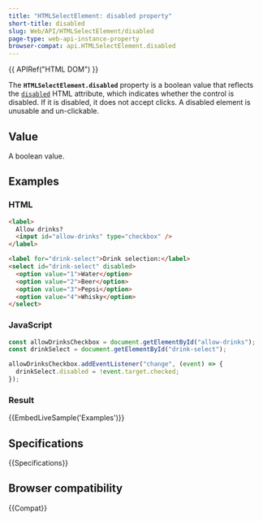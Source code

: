 ```yaml
---
title: "HTMLSelectElement: disabled property"
short-title: disabled
slug: Web/API/HTMLSelectElement/disabled
page-type: web-api-instance-property
browser-compat: api.HTMLSelectElement.disabled
---
```


{{ APIRef("HTML DOM") }}

The **`HTMLSelectElement.disabled`** property is a boolean value that reflects the
[`disabled`](/en-US/docs/Web/HTML/Reference/Elements/select#disabled)
HTML attribute, which indicates whether the control is disabled. If it is disabled, it
does not accept clicks. A disabled element is unusable and un-clickable.

## Value

A boolean value.

## Examples

### HTML

```html
<label>
  Allow drinks?
  <input id="allow-drinks" type="checkbox" />
</label>

<label for="drink-select">Drink selection:</label>
<select id="drink-select" disabled>
  <option value="1">Water</option>
  <option value="2">Beer</option>
  <option value="3">Pepsi</option>
  <option value="4">Whisky</option>
</select>
```

### JavaScript

```js
const allowDrinksCheckbox = document.getElementById("allow-drinks");
const drinkSelect = document.getElementById("drink-select");

allowDrinksCheckbox.addEventListener("change", (event) => {
  drinkSelect.disabled = !event.target.checked;
});
```

### Result

{{EmbedLiveSample('Examples')}}

## Specifications

{{Specifications}}

## Browser compatibility

{{Compat}}
